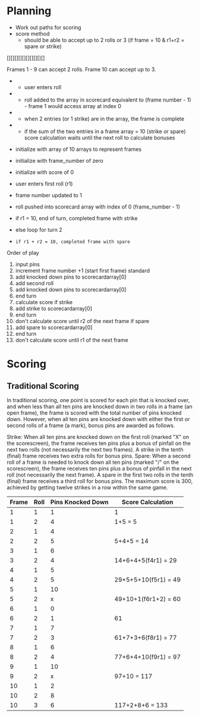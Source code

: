 # Planning  

- Work out paths for scoring
- score method
  - should be able to accept up to 2 rolls or 3 (if frame = 10 & r1+r2 = spare or strike)

[][][][][][][][][][]

Frames 1 - 9 can accept 2 rolls.
Frame 10 can accept up to 3.

* - user enters roll
* - roll added to the array in scorecard equivalent to (frame number - 1) - frame 1 would access array at index 0
* - when 2 entries (or 1 strike) are in the array, the frame is complete
* - if the sum of the two entries in a frame array = 10 (strike or spare) score calculation waits until the next roll to calculate bonuses

* initialize with array of 10 arrays to represent frames
* initialize with frame_number of zero
* initialize with score of 0

* user enters first roll (r1)
*   frame number updated to 1
*   roll pushed into scorecard array with index of 0 (frame_number - 1)
*   if r1 = 10, end of turn, completed frame with strike
*   else loop for turn 2
*     if r1 + r2 = 10, completed frame with spare


Order of play
  1) input pins
  2) increment frame number +1 (start first frame)
standard
  3) add knocked down pins to scorecardarray[0]
  4) add second roll
  5) add knocked down pins to scorecardarray[0]
  6) end turn
  7) calculate score
if strike
  3) add strike to scorecardarray[0]
  4) end turn
  5) don't calculate score until r2 of the next frame
if spare
  3) add spare to scorecardarray[0]
  4) end turn
  5) don't calculate score until r1 of the next frame

# Scoring

## Traditional Scoring

In traditional scoring, one point is scored for each pin that is knocked over, and when less than all ten pins are knocked down in two rolls in a frame (an open frame), the frame is scored with the total number of pins knocked down. However, when all ten pins are knocked down with either the first or second rolls of a frame (a mark), bonus pins are awarded as follows.

Strike: When all ten pins are knocked down on the first roll (marked "X" on the scorescreen), the frame receives ten pins plus a bonus of pinfall on the next two rolls (not necessarily the next two frames). A strike in the tenth (final) frame receives two extra rolls for bonus pins.
Spare: When a second roll of a frame is needed to knock down all ten pins (marked "/" on the scorescreen), the frame receives ten pins plus a bonus of pinfall in the next roll (not necessarily the next frame). A spare in the first two rolls in the tenth (final) frame receives a third roll for bonus pins.
The maximum score is 300, achieved by getting twelve strikes in a row within the same game.

 Frame | Roll | Pins Knocked Down | Score Calculation|
|-----|-----|-----|-----|
| 1 | 1 | 1 | 1 |
| 1 | 2 | 4 | 1+5 = 5 |
| 2 | 1 | 4 |  |
| 2 | 2 | 5 | 5+4+5 = 14 |
| 3 | 1 | 6 |  |
| 3 | 2 | 4 | 14+6+4+5(f4r1) = 29 |
| 4 | 1 | 5 |  |
| 4 | 2 | 5 | 29+5+5+10(f5r1) = 49 |
| 5 | 1 | 10 |  |
| 5 | 2 | x | 49+10+1(f6r1+2) = 60 |
| 6 | 1 | 0 |  |
| 6 | 2 | 1 | 61 |
| 7 | 1 | 7 |  |
| 7 | 2 | 3 | 61+7+3+6(f8r1) = 77 |
| 8 | 1 | 6 |  |
| 8 | 2 | 4 | 77+6+4+10(f9r1) = 97 |
| 9 | 1 | 10 |  |
| 9 | 2 | x | 97+10 = 117 |
| 10 | 1 | 2 |  |
| 10 | 2 | 8 |  |
| 10 | 3 | 6 | 117+2+8+6 = 133 |
